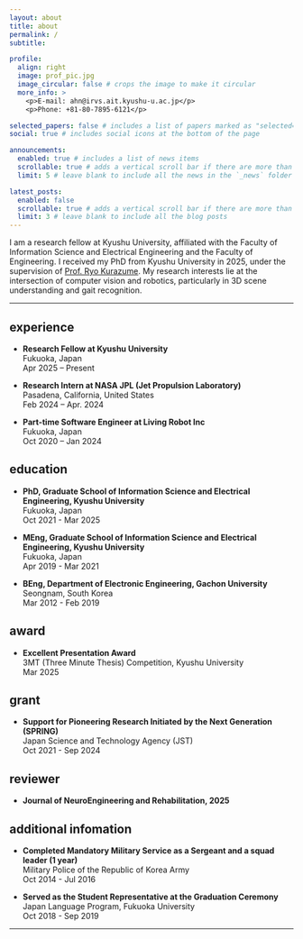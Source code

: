 ```yaml
---
layout: about
title: about
permalink: /
subtitle: 

profile:
  align: right
  image: prof_pic.jpg
  image_circular: false # crops the image to make it circular
  more_info: >
    <p>E-mail: ahn@irvs.ait.kyushu-u.ac.jp</p>
    <p>Phone: +81-80-7895-6121</p>

selected_papers: false # includes a list of papers marked as "selected={true}"
social: true # includes social icons at the bottom of the page

announcements:
  enabled: true # includes a list of news items
  scrollable: true # adds a vertical scroll bar if there are more than 3 news items
  limit: 5 # leave blank to include all the news in the `_news` folder

latest_posts:
  enabled: false
  scrollable: true # adds a vertical scroll bar if there are more than 3 new posts items
  limit: 3 # leave blank to include all the blog posts
---
```


I am a research fellow at Kyushu University, affiliated with the Faculty of Information Science and Electrical Engineering and the Faculty of Engineering. I received my PhD from Kyushu University in 2025, under the supervision of [Prof. Ryo Kurazume](https://robotics.ait.kyushu-u.ac.jp/). My research interests lie at the intersection of computer vision and robotics, particularly in 3D scene understanding and gait recognition.




---

## experience

- **Research Fellow at Kyushu University**<br>
  Fukuoka, Japan<br>
  Apr 2025 – Present

- **Research Intern at NASA JPL (Jet Propulsion Laboratory)**<br>
  Pasadena, California, United States<br>
  Feb 2024 – Apr. 2024

- **Part-time Software Engineer at Living Robot Inc**<br>
  Fukuoka, Japan<br>
  Oct 2020 – Jan 2024
  



## education

- **PhD, Graduate School of Information Science and Electrical Engineering, Kyushu University**<br>
  Fukuoka, Japan<br>
  Oct 2021 - Mar 2025

- **MEng, Graduate School of Information Science and Electrical Engineering, Kyushu University**<br>
  Fukuoka, Japan<br>
  Apr 2019 - Mar 2021

- **BEng, Department of Electronic Engineering, Gachon University**<br>
  Seongnam, South Korea<br>
  Mar 2012 - Feb 2019




## award

- **Excellent Presentation Award**<br>
  3MT (Three Minute Thesis) Competition, Kyushu University<br>
  Mar 2025




## grant

- **Support for Pioneering Research Initiated by the Next Generation (SPRING)**<br>
  Japan Science and Technology Agency (JST)<br>
  Oct 2021 - Sep 2024




## reviewer

- **Journal of NeuroEngineering and Rehabilitation, 2025**




## additional infomation
- **Completed Mandatory Military Service as a Sergeant and a squad leader (1 year)**<br>
  Military Police of the Republic of Korea Army<br>
  Oct 2014 - Jul 2016

- **Served as the Student Representative at the Graduation Ceremony**<br>
  Japan Language Program, Fukuoka University<br>
  Oct 2018 - Sep 2019


---


  
